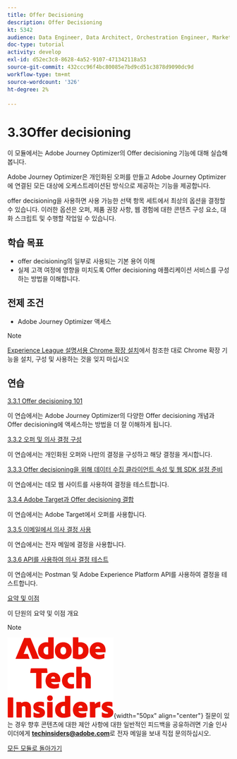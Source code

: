 ```yaml
---
title: Offer Decisioning
description: Offer Decisioning
kt: 5342
audience: Data Engineer, Data Architect, Orchestration Engineer, Marketer
doc-type: tutorial
activity: develop
exl-id: d52ec3c8-8628-4a52-9107-471342118a53
source-git-commit: 432ccc96f4bc80085e7bd9cd51c3878d9090dc9d
workflow-type: tm+mt
source-wordcount: '326'
ht-degree: 2%

---
```


# 3.3Offer decisioning

이 모듈에서는 Adobe Journey Optimizer의 Offer decisioning 기능에 대해 실습해 봅니다.

Adobe Journey Optimizer은 개인화된 오퍼를 만들고 Adobe Journey Optimizer에 연결된 모든 대상에 오케스트레이션된 방식으로 제공하는 기능을 제공합니다.

offer decisioning을 사용하면 사용 가능한 선택 항목 세트에서 최상의 옵션을 결정할 수 있습니다. 이러한 옵션은 오퍼, 제품 권장 사항, 웹 경험에 대한 콘텐츠 구성 요소, 대화 스크립트 및 수행할 작업일 수 있습니다.

## 학습 목표

- offer decisioning의 일부로 사용되는 기본 용어 이해
- 실제 고객 여정에 영향을 미치도록 Offer decisioning 애플리케이션 서비스를 구성하는 방법을 이해합니다.

## 전제 조건

- Adobe Journey Optimizer 액세스

>[!NOTE]
>
>[Experience League 설명서용 Chrome 확장 설치](../../getting-started/gettingstarted/ex1.md)에서 참조한 대로 Chrome 확장 기능을 설치, 구성 및 사용하는 것을 잊지 마십시오

## 연습

[3.3.1 Offer decisioning 101](./ex1.md)

이 연습에서는 Adobe Journey Optimizer의 다양한 Offer decisioning 개념과 Offer decisioning에 액세스하는 방법을 더 잘 이해하게 됩니다.

[3.3.2 오퍼 및 의사 결정 구성](./ex2.md)

이 연습에서는 개인화된 오퍼와 나만의 결정을 구성하고 해당 결정을 게시합니다.

[3.3.3 Offer decisioning을 위해 데이터 수집 클라이언트 속성 및 웹 SDK 설정 준비](./ex3.md)

이 연습에서는 데모 웹 사이트를 사용하여 결정을 테스트합니다.

[3.3.4 Adobe Target과 Offer decisioning 결합](./ex4.md)

이 연습에서는 Adobe Target에서 오퍼를 사용합니다.

[3.3.5 이메일에서 의사 결정 사용](./ex5.md)

이 연습에서는 전자 메일에 결정을 사용합니다.

[3.3.6 API를 사용하여 의사 결정 테스트](./ex6.md)

이 연습에서는 Postman 및 Adobe Experience Platform API를 사용하여 결정을 테스트합니다.

[요약 및 이점](./summary.md)

이 단원의 요약 및 이점 개요

>[!NOTE]
>
>![기술 내부자](./../../../assets/images/techinsiders.png){width="50px" align="center"}
>질문이 있는 경우 향후 콘텐츠에 대한 제안 사항에 대한 일반적인 피드백을 공유하려면 기술 인사이더에게 **techinsiders@adobe.com**&#x200B;로 전자 메일을 보내 직접 문의하십시오.

[모든 모듈로 돌아가기](../../../overview.md)
